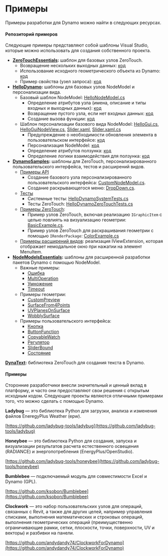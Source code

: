 # Примеры

Примеры разработки для Dynamo можно найти в следующих ресурсах.

#### Репозиторий примеров <a href="#sample-repositories" id="sample-repositories"></a>

Следующие примеры представляют собой шаблоны Visual Studio, которые можно использовать для создания собственного проекта.

* [**ZeroTouchEssentials**](https://github.com/DynamoDS/ZeroTouchEssentials)**:** шаблон для базовых узлов ZeroTouch.
  * Возвращение нескольких выходных данных: [код](https://github.com/teocomi/HelloDynamo/blob/6c5333d731d58043c12e84cd3244cdbafbe74934/HelloDynamo/HelloNodeModel/HelloNodeModel.cs#L15-L24)
  * Использование исходного геометрического объекта из Dynamo: [код](https://github.com/DynamoDS/ZeroTouchEssentials/blob/9917fd8159afc9e7bdb2944c960155a496e0b2dc/ZeroTouchEssentials/ZeroTouchEssentials.cs#L86-L89)
  * Пример свойства (узел запроса): [код](https://github.com/DynamoDS/ZeroTouchEssentials/blob/9917fd8159afc9e7bdb2944c960155a496e0b2dc/ZeroTouchEssentials/ZeroTouchEssentials.cs#L48)
* [**HelloDynamo**](https://github.com/teocomi/HelloDynamo)**:** шаблоны для базовых узлов NodeModel и персонализации вида.
  * Базовый шаблон NodeModel: [HelloNodeModel.cs](https://github.com/teocomi/HelloDynamo/blob/master/HelloDynamo/HelloNodeModel/HelloNodeModel.cs)
    * Определение атрибутов узла (имена, описание и типы входных и выходных данных): [код](https://github.com/teocomi/HelloDynamo/blob/6c5333d731d58043c12e84cd3244cdbafbe74934/HelloDynamo/HelloNodeModel/HelloNodeModel.cs#L15)
    * Возвращение пустого узла, если нет входных данных: [код](https://github.com/teocomi/HelloDynamo/blob/6c5333d731d58043c12e84cd3244cdbafbe74934/HelloDynamo/HelloNodeModel/HelloNodeModel.cs#L34-L36)
    * Создание вызова функции: [код](https://github.com/teocomi/HelloDynamo/blob/6c5333d731d58043c12e84cd3244cdbafbe74934/HelloDynamo/HelloNodeModel/HelloNodeModel.cs#L39)
  * Шаблон персонализации базового вида NodeModel: [HelloGui.cs](https://github.com/teocomi/HelloDynamo/blob/master/HelloDynamo/HelloNodeModel/HelloGui.cs), [HelloGuiNodeView.cs](https://github.com/teocomi/HelloDynamo/blob/master/HelloDynamo/HelloNodeModel/HelloGuiNodeView.cs), [Slider.xaml](https://github.com/teocomi/HelloDynamo/blob/master/HelloDynamo/HelloNodeModel/Slider.xaml), [Slider.xaml.cs](https://github.com/teocomi/HelloDynamo/blob/master/HelloDynamo/HelloNodeModel/Slider.xaml.cs)
    * Предупреждение о необходимости обновления элемента в пользовательском интерфейсе: [код](https://github.com/teocomi/HelloDynamo/blob/6c5333d731d58043c12e84cd3244cdbafbe74934/HelloDynamo/HelloNodeModel/HelloGui.cs#L27)
    * Персонализация NodeModel: [код](https://github.com/teocomi/HelloDynamo/blob/6c5333d731d58043c12e84cd3244cdbafbe74934/HelloDynamo/HelloNodeModel/HelloGuiNodeView.cs#L11)
    * Определение атрибутов ползунка: [код](https://github.com/teocomi/HelloDynamo/blob/6c5333d731d58043c12e84cd3244cdbafbe74934/HelloDynamo/HelloNodeModel/Slider.xaml#L10)
    * Определение логики взаимодействия для ползунка: [код](https://github.com/teocomi/HelloDynamo/blob/master/HelloDynamo/HelloNodeModel/Slider.xaml.cs)
* [**DynamoSamples**](https://github.com/DynamoDS/DynamoSamples)**:** шаблоны для ZeroTouch, персонализированного пользовательского интерфейса, тестов и расширений видов.
  * [Примеры API](https://github.com/DynamoDS/DynamoSamples/tree/master/src/SampleLibraryUI)
    * Создание базового узла персонализированного пользовательского интерфейса: [CustomNodeModel.cs](https://github.com/DynamoDS/DynamoSamples/blob/master/src/SampleLibraryUI/Examples/CustomNodeModel.cs).
    * Создание раскрывающегося меню: [DropDown.cs](https://github.com/DynamoDS/DynamoSamples/blob/master/src/SampleLibraryUI/Examples/DropDown.cs).
  * [Тесты](https://github.com/DynamoDS/DynamoSamples/tree/master/src/SampleLibraryTests)
    * Системные тесты: [HelloDynamoSystemTests.cs](https://github.com/DynamoDS/DynamoSamples/blob/master/src/SampleLibraryTests/HelloDynamoSystemTests.cs)
    * Тесты ZeroTouch: [HelloDynamoZeroTouchTests.cs](https://github.com/DynamoDS/DynamoSamples/blob/master/src/SampleLibraryTests/HelloDynamoZeroTouchTests.cs)
  * [Примеры ZeroTouch](https://github.com/DynamoDS/DynamoSamples/tree/master/src/SampleLibraryZeroTouch/Examples):
    * Пример узлов ZeroTouch, включая реализацию `IGraphicItem` с целью повлиять на визуализацию геометрии: [BasicExample.cs](https://github.com/DynamoDS/DynamoSamples/blob/master/src/SampleLibraryZeroTouch/Examples/BasicExample.cs).
    * Пример узлов ZeroTouch для раскрашивания геометрии с помощью `IRenderPackage`: [ColorExample.cs](https://github.com/DynamoDS/DynamoSamples/blob/master/src/SampleLibraryZeroTouch/Examples/ColorExample.cs)
  * [Примеры расширений видов](https://github.com/DynamoDS/DynamoSamples/tree/master/src/SampleViewExtension): реализация IViewExtension, которая отображает немодальное окно при нажатии на элемент MenuItem.
* [**NodeModelsEssentials**](https://github.com/nonoesp/DynamoNodeModelsEssentials)**:** шаблоны для расширенной разработки пакетов Dynamo с помощью NodeModel.
  * Важные примеры:
    * [Ошибка](https://github.com/nonoesp/DynamoNodeModelsEssentials/blob/master/src/Essentials/NodeModelsEssentials/EssentialsError.cs)
    * [MultiOperation](https://github.com/nonoesp/DynamoNodeModelsEssentials/blob/master/src/Essentials/NodeModelsEssentials/EssentialsMultiOperation.cs)
    * [Умножение](https://github.com/nonoesp/DynamoNodeModelsEssentials/blob/master/src/Essentials/NodeModelsEssentials/EssentialsMultiply.cs)
    * [Timeout](https://github.com/nonoesp/DynamoNodeModelsEssentials/blob/master/src/Essentials/NodeModelsEssentials/EssentialsTimeout.cs)
  * Примеры геометрии:
    * [CustomPreview](https://github.com/nonoesp/DynamoNodeModelsEssentials/blob/master/src/Essentials/NodeModelsEssentials/GeometryCustomPreview.cs)
    * [SurfaceFrom4Points](https://github.com/nonoesp/DynamoNodeModelsEssentials/blob/master/src/Essentials/NodeModelsEssentials/GeometrySurfaceFrom4Points.cs)
    * [UVPlanesOnSurface](https://github.com/nonoesp/DynamoNodeModelsEssentials/blob/master/src/Essentials/NodeModelsEssentials/GeometryUVPlanesOnSurface.cs)
    * [WobblySurface](https://github.com/nonoesp/DynamoNodeModelsEssentials/blob/master/src/Essentials/NodeModelsEssentials/GeometryWobblySurface.cs)
  * Примеры пользовательского интерфейса:
    * [Кнопка](https://github.com/nonoesp/DynamoNodeModelsEssentials/blob/master/src/Essentials/NodeModelsEssentials/UIButton.cs)
    * [ButtonFunction](https://github.com/nonoesp/DynamoNodeModelsEssentials/blob/master/src/Essentials/NodeModelsEssentials/UIButtonFunction.cs)
    * [CopyableWatch](https://github.com/nonoesp/DynamoNodeModelsEssentials/blob/master/src/Essentials/NodeModelsEssentials/UICopyableWatch.cs)
    * [Регулятор](https://github.com/nonoesp/DynamoNodeModelsEssentials/blob/master/src/Essentials/NodeModelsEssentials/UISlider.cs)
    * [SliderBound](https://github.com/nonoesp/DynamoNodeModelsEssentials/blob/master/src/Essentials/NodeModelsEssentials/UISliderBound.cs)
    * [Состояние](https://github.com/nonoesp/DynamoNodeModelsEssentials/blob/master/src/Essentials/NodeModelsEssentials/UIState.cs)

[**DynaText**](https://github.com/DynamoDS/DynamoText)**:** библиотека ZeroTouch для создания текста в Dynamo.

#### Примеры <a href="#case-studies" id="case-studies"></a>

Сторонние разработчики внесли значительный и ценный вклад в платформу, и часто они предоставляют свои решения с открытым исходным кодом. Следующие проекты являются отличными примерами того, что можно сделать с помощью Dynamo.

**Ladybug** — это библиотека Python для загрузки, анализа и изменения файлов EneregyPlus Weather (epw).

[https://github.com/ladybug-tools/ladybug](https://github.com/ladybug-tools/ladybug)

**Honeybee** — это библиотека Python для создания, запуска и визуализации результатов расчета естественного освещения (RADIANCE) и энергопотребления (EnergyPlus/OpenStudio).

[https://github.com/ladybug-tools/honeybee](https://github.com/ladybug-tools/honeybee)

**Bumblebee** — подключаемый модуль для совместимости Excel и Dynamo (GPL).

[https://github.com/ksobon/Bumblebee](https://github.com/ksobon/Bumblebee)

**Clockwork** — это набор пользовательских узлов для операций, связанных с Revit, а также для других целей, например управления списками, выполнения математических и строковых операций, выполнения геометрических операций (преимущественно ограничивающие рамки, сетки, плоскости, точки, поверхности, UV и векторы) и разбивки на панели.

[https://github.com/andydandy74/ClockworkForDynamo](https://github.com/andydandy74/ClockworkForDynamo)
